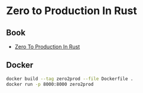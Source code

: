 # Zero to Production In Rust

## Book

- [Zero To Production In Rust](https://www.zero2prod.com/index.html)


## Docker

```sh
docker build --tag zero2prod --file Dockerfile .
docker run -p 8000:8000 zero2prod
```
